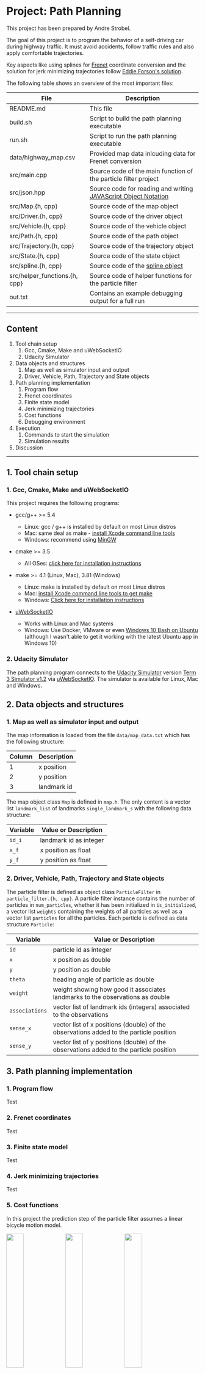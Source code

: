 # Project: Path Planning

This project has been prepared by Andre Strobel.

The goal of this project is to program the behavior of a self-driving car during highway traffic. It must avoid accidents, follow traffic rules and also apply comfortable trajectories.

Key aspects like using splines for [Frenet](https://en.wikipedia.org/wiki/Frenet%E2%80%93Serret_formulas) coordinate conversion and the solution for jerk minimizing trajectories follow [Eddie Forson's solution](https://towardsdatascience.com/teaching-cars-to-drive-highway-path-planning-109c49f9f86c).

The following table shows an overview of the most important files:

| File                          | Description                                                                                          |
|-------------------------------|------------------------------------------------------------------------------------------------------|
| README.md                     | This file                                                                                            |
| build.sh                      | Script to build the path planning executable                                                         |
| run.sh                        | Script to run the path planning executable                                                           |
| data/highway_map.csv          | Provided map data inlcuding data for Frenet conversion                                               |
| src/main.cpp                  | Source code of the main function of the particle filter project                                      |
| src/json.hpp                  | Source code for reading and writing [JAVAScript Object Notation](https://en.wikipedia.org/wiki/JSON) |
| src/Map.{h, cpp}              | Source code of the map object                                                                        |
| src/Driver.{h, cpp}           | Source code of the driver object                                                                     |
| src/Vehicle.{h, cpp}          | Source code of the vehicle object                                                                    |
| src/Path.{h, cpp}             | Source code of the path object                                                                       |
| src/Trajectory.{h, cpp}       | Source code of the trajectory object                                                                 |
| src/State.{h, cpp}            | Source code of the state object                                                                      |
| src/spline.{h, cpp}           | Source code of the [spline object](https://kluge.in-chemnitz.de/opensource/spline/)                  |
| src/helper_functions.{h, cpp} | Source code of helper functions for the particle filter                                              |
| out.txt                       | Contains an example debugging output for a full run                                                  |

---

## Content

1. Tool chain setup
    1. Gcc, Cmake, Make and uWebSocketIO
    1. Udacity Simulator
1. Data objects and structures
    1. Map as well as simulator input and output
    1. Driver, Vehicle, Path, Trajectory and State objects
1. Path planning implementation
    1. Program flow
    1. Frenet coordinates
    1. Finite state model
    1. Jerk minimizing trajectories
    1. Cost functions
    1. Debugging environment
1. Execution
    1. Commands to start the simulation
    1. Simulation results
1. Discussion

[//]: # (Image References)

[image1]: ./docu_images/190119_StAn_Udacity_SDCND_PP_Cost_Function_Collision.jpg
[image2]: ./docu_images/190119_StAn_Udacity_SDCND_PP_Cost_Function_Speed.jpg
[image3]: ./docu_images/190119_StAn_Udacity_SDCND_PP_Cost_Function_Travel.jpg

---

## 1. Tool chain setup

### 1. Gcc, Cmake, Make and uWebSocketIO

This project requires the following programs:

* gcc/g++ >= 5.4
  - Linux: gcc / g++ is installed by default on most Linux distros
  - Mac: same deal as make - [install Xcode command line tools](https://developer.apple.com/xcode/features/)
  - Windows: recommend using [MinGW](http://www.mingw.org/)
  
* cmake >= 3.5
  - All OSes: [click here for installation instructions](https://cmake.org/install/)
  
* make >= 4.1 (Linux, Mac), 3.81 (Windows)
  - Linux: make is installed by default on most Linux distros
  - Mac: [install Xcode command line tools to get make](https://developer.apple.com/xcode/features/)
  - Windows: [Click here for installation instructions](http://gnuwin32.sourceforge.net/packages/make.htm)
  
* [uWebSocketIO](https://github.com/uWebSockets/uWebSockets)
  - Works with Linux and Mac systems
  - Windows: Use Docker, VMware or even [Windows 10 Bash on Ubuntu](https://www.howtogeek.com/249966/how-to-install-and-use-the-linux-bash-shell-on-windows-10/) (although I wasn't able to get it working with the latest Ubuntu app in Windows 10)

### 2. Udacity Simulator

The path planning program connects to the [Udacity Simulator](https://github.com/udacity/self-driving-car-sim/releases) version [Term 3 Simulator v1.2](https://github.com/udacity/self-driving-car-sim/releases/tag/T3_v1.2) via [uWebSocketIO](https://github.com/uWebSockets/uWebSockets). The simulator is available for Linux, Mac and Windows.

## 2. Data objects and structures

### 1. Map as well as simulator input and output

The map information is loaded from the file `data/map_data.txt` which has the following structure:

| Column | Description |
|--------|-------------|
| 1      | x position  |
| 2      | y position  |
| 3      | landmark id |

The map object class `Map` is defined in `map.h`. The only content is a vector list `landmark_list` of landmarks `single_landmark_s` with the following data structure:

| Variable | Value or Description   |
|----------|------------------------|
| `id_i`   | landmark id as integer |
| `x_f`    | x position as float    |
| `y_f`    | y position as float    |

### 2. Driver, Vehicle, Path, Trajectory and State objects

The particle filter is defined as object class `ParticleFilter` in `particle_filter.{h, cpp}`. A particle filter instance contains the number of particles in `num_particles`, whether it has been initialized in `is_initialized`, a vector list `weights` containing the weights of all particles as well as a vector list `particles` for all the particles. Each particle is defined as data structure `Particle`:

| Variable       | Value or Description                                                                   |
|----------------|----------------------------------------------------------------------------------------|
| `id`           | particle id as integer                                                                 |
| `x`            | x position as double                                                                   |
| `y`            | y position as double                                                                   |
| `theta`        | heading angle of particle as double                                                    |
| `weight`       | weight showing how good it associates landmarks to the observations as double          |
| `associations` | vector list of landmark ids (integers) associated to the observations                  |
| `sense_x`      | vector list of x positions (double) of the observations added to the particle position |
| `sense_y`      | vector list of y positions (double) of the observations added to the particle position |

## 3. Path planning implementation

### 1. Program flow

Test

### 2. Frenet coordinates

Test

### 3. Finite state model

Test

### 4. Jerk minimizing trajectories

Test

### 5. Cost functions

In this project the prediction step of the particle filter assumes a linear bicycle motion model.

<img src="docu_images/190119_StAn_Udacity_SDCND_PP_Cost_Function_Collision.jpg" width="30%"> <img src="190119_StAn_Udacity_SDCND_PP_Cost_Function_Speed.jpg" width="30%"> <img src="190119_StAn_Udacity_SDCND_PP_Cost_Function_Travel.jpg" width="30%">

### 6. Debugging environment

```C
// predict state with bicycle motion model - handle zero yaw rate separately
if (fabs(yaw_rate) < ZERO_DETECTION) {
	
	// precalculations
	theta_0 = particles[current_particle].theta;
	velocity_dot = velocity * delta_t;
	
	// motion step
	particles[current_particle].x += velocity_dot * cos(theta_0);
	particles[current_particle].y += velocity_dot * sin(theta_0);
	
}
else {
	
	// precalculations
	theta_0 = particles[current_particle].theta;
	velocity_over_yaw_rate = velocity / yaw_rate;
	theta_dot = yaw_rate * delta_t;
	
	// motion step
	particles[current_particle].x += velocity_over_yaw_rate * (sin(theta_0 + theta_dot) - sin(theta_0));
	particles[current_particle].y += velocity_over_yaw_rate * (cos(theta_0) - cos(theta_0 + theta_dot));
	particles[current_particle].theta += theta_dot;
	
}
```

The distance between two points is calculated with the following function:

```C
inline double dist(double x1, double y1, double x2, double y2) {
	return sqrt((x2 - x1) * (x2 - x1) + (y2 - y1) * (y2 - y1));
}
```

The transformation between vehicle coordinates (observations with change/distance relative to the vehicle) and global map coordinates (particles with position as offset and heading angle alpha) is calculated with the following equations:

```C
	// transformations
	x_map = x_offset_map + (cos(alpha) * x_change_relative) - (sin(alpha) * y_change_relative);
	y_map = y_offset_map + (sin(alpha) * x_change_relative) + (cos(alpha) * y_change_relative);
```

The [multi-variate Gaussian distribution](https://en.wikipedia.org/wiki/Multivariate_normal_distribution) is calculated with the following function:

```C
inline double mvg(double x_value, double y_value, double mu_x, double mu_y, double s_x, double s_y) {
	return (1 / (2 * M_PI * s_x * s_y)) * exp(-((pow(x_value - mu_x, 2) / (2 * pow(s_x, 2))) + (pow(y_value - mu_y, 2) / (2 * pow(s_y, 2)))));
}
```

The flow of the particle filter in each step is defined by the following sequence of methods:

```C
ParticleFilter pf;
...
in each step do {
	if (!pf.initialized()) {
		pf.init(...);
	}
	else {
		pf.prediction(...);
	}
	pf.UpdateWeights(...);
	pf.resample(...);
}
```

In the first step the `pf.init()` method initializes all particles with a random distribution around a first estimate for the location. The random noise is added to each particle's location with the method `addNoise()`.

The `pf.prediction()` method uses the above described linear bicycle motion model to calculate the location of all particles after the duration `delta_t`. It also adds random noise to each particle's location with the method `addNoise()`. This ensures that we consider new and potentially better particle locations in each step.

The `pf.UpdateWeights()` method executes a sequence of steps for all particles to update their weights based on the new observations (i.e. measurements). First it determines the map landmarks within the sensor range of the particle's location. Then it uses the above mentioned equations to transform the vehicle observations into global map coordinates for the particle. After this it uses the [nearest neighbor method](https://en.wikipedia.org/wiki/Nearest_neighbor_search) to associate the observations in global map coordinates to the map landmarks within the sensor range. And finally it calculates the new weight for the particle as multiplication of the probabilities that each observation is close to the associated landmark. The [multi-variate Gaussian distribution](https://en.wikipedia.org/wiki/Multivariate_normal_distribution) function from above is used to determine the probability that the observation in global map coordinates is equal to the associated landmark.

The `pf.resample()` method is then used to draw a new list of particles from the existing list of particles. The weight of each particle is used as probability during this drawing process. This ensures that more likely and therefore more accurate particle locations get drawn more often into the new list of particles. The new list of particles contains the same number of particles as before.

### 3. Debugging environment

In order to debug the particle filter efficiently, several methods have been added to display the content of all the input and output variables of each relevant function.

The debug options of the `main()` function are selected with the below parameters. If `bFILEOUTPUT` is `true`, the standard output is redirected into the file `out.txt`. If `bDISPLAY` is `true`, more information about input and output variables is displayed to the standard output. If `bTest` is `true`, a predefined set of inputs is used to run and check the particle filter instead of connecting it to the simulator environment.

```C
const bool bFILEOUTPUT = false;
const bool bDISPLAY = false;
const bool bTEST = false;
```

Inside the particle filter object, all methods can display their input and output variables to the standard output. The parameter `bDISPLAY` must be `true` to enable any of these features. The debugging feature of each particle filter method can be turned on by setting the parameter `bDISPLAY_<name of method>` to `true`. The available method names are listed below.

```C
const bool bDISPLAY = false;
const bool bDISPLAY_init = true;
const bool bDISPLAY_prediction = true;
const bool bDISPLAY_dataAssociation = false;
const bool bDISPLAY_updateWeights = true;
const bool bDISPLAY_resample = true;
const bool bDISPLAY_SetAssociations = false;
const bool bDISPLAY_addNoise = false;
const bool bDISPLAY_getMapLandmark = false;
const bool bDISPLAY_transformVehicle2Map = false;
```

The following methods are used to convert the variable contents into a single string that can be displayed:

```C
std::string createDoubleVectorString(std::vector<double> double_vector);
std::string createIntegerVectorString(std::vector<int> int_vector);
std::string createArrayString(double array[], unsigned int num_elements);
std::string createParticleString(Particle particle);
std::string createParticlesString(std::vector<Particle> particles);
std::string createLandmarkString(LandmarkObs landmark);
std::string createLandmarksString(std::vector<LandmarkObs> landmarks);
std::string createMapString(Map map);
```

## 4. Execution

### 1. Commands to start the simulation

The program is compiled using the `.\build.sh` command. After this it can be started using the `.\run.sh` command. Once the program is running and listening on port 4567 the simulator can be started.

### 2. Simulation results

The vehicle starts very smooth from standstill without violating any of the jerk and acceleration criteria. It also stays below the speed limit at all times. During straight driving the trajectory follows the center of the lane.

<img src="docu_images/190119_StAn_Udacity_SDC_PP_start_small.gif" width="48%"> <img src="docu_images/190119_StAn_Udacity_SDC_PP_straight_01_small.gif" width="48%">

Passing other vehicles in traffic are the most exciting situations. The driver always picks the fastest lane and uses gaps between vehicles to change lanes and advance.

<img src="docu_images/190119_StAn_Udacity_SDC_PP_passing_01_small.gif" width="48%"> <img src="docu_images/190119_StAn_Udacity_SDC_PP_passing_02_small.gif" width="48%">

<img src="docu_images/190119_StAn_Udacity_SDC_PP_passing_03_small.gif" width="48%"> <img src="docu_images/190119_StAn_Udacity_SDC_PP_passing_04_small.gif" width="48%">

The debugging output of this run can be found in [./out.txt](./out.txt).

## 5. Discussion

Connecting to the simulator that executes a varying amount of time steps per iteration can be very challenging at the beginning. It is important to provide a first trajectory that gets the vehicle going. After this the executed number of time steps needs to be carefully subtracted from the intended trajectory. And finally a continuous smooth extension and update of the intended trajectory is key. I implemented an object based framework for the path planning that manages this very well and is easily extendable.

The originally provided [Frenet](https://en.wikipedia.org/wiki/Frenet%E2%80%93Serret_formulas) conversion routines are very poor. They look for the next waypoint and then convert from Frenet to [cartesian coordinates](https://en.wikipedia.org/wiki/Cartesian_coordinate_system) using a linear approach. When applied to full trajectories this can lead to jumps in the cartesian coordinates when switching from one waypoint to the next. You can smoothen the final trajectory in cartesian coordinates, but all previous calculations and validations of the trajectory will not be valid anymore. Therefore, I applied [Eddie Forson's solution](https://towardsdatascience.com/teaching-cars-to-drive-highway-path-planning-109c49f9f86c) to smoothen the conversion from Frenet to carthesian coordinates instead of smoothening the final trajectory.

When the track widens in sharper corners, the simulator sometimes issues an "Outside of lane!" warning when being in the most outer lane. It actually doesn't look like the vehicle left the lane. My assumption is that the detection of the vehicle position inside the simulator is also based on the poor Frenet conversion and therefore issues the warning by mistake.

The parameters are set for a very aggressive driver that looks for small gaps between vehicles to advance as fast as possible. Sometimes the driver gets very close to the vehicle in front before being able to start a lane change to pass it. After starting the lane change, the own vehicle can be faster than the vehicle in front. In this case the cost for collision spikes and the driver immediately makes another lane change further to the side to avoid a collision.

<img src="docu_images/190119_StAn_Udacity_SDC_PP_passing_05_small.gif" width="48%">

At the end of the track the path planning program terminates with a [core dump](https://en.wikipedia.org/wiki/Core_dump), because several distances and velocities are calculated using longitudinal Frenet coordinates. These switch from the maximal value back to zero which leads to errors.

<img src="docu_images/190119_StAn_Udacity_SDC_PP_end_small.gif" width="48%">